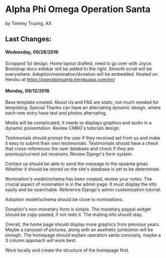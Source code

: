 # Alpha Phi Omega Operation Santa #
by Tommy Truong, AX

## Last Changes:

#### Wednesday, 09/28/2016
Scrapped 1st design. Home layout drafted, need to go over with Joyce.
Bootstrap docs sidebar will be added to the right.
Smooth scroll will be everywhere.
Adoption/nomination/donation will be embedded.
Hosted on Heroku at https://operationsanta.herokuapp.com/en/

#### Monday, 09/12/2016
Base template created. About Us and FAQ are static, not much needed for templating.
Special Thanks can have an alternating dynamic design, where each new entry have
text and photos alternating.

Media will be complicated, it needs to displays graphics and audio in a dynamic presentation. Review CMRG's tutorials design.

Testimonials should prompt the user if they received aid from us and make it easy
to submit their own testimonials. Testimonials should have a check that cross-references
the user database and check if they are previous/current aid receivers. Review
Django's form system.

Contact us should be able to send the message to the opsanta gmail. Whether it should
be stored on the site's database is yet to be determined.

Nomination's model/schema has been created, review your notes. The crucial aspect
of nomination is in the admin page. It must display the info easily and be searchable.
Reference Django's admin customization tutorial.

Adoption model/schema should be close to nominations.

Donation's non-monetary form is simple. The monetary paypal widget should be copy-pasted,
if not redo it. The mailing info should stay.

Overall, the home page should display more graphics from previous years. Maybe a
carousel of pictures, along with an aesthetic jumbotron will be enough. The homepage
should explain operation santa concisely, maybe a 3 column approach will work best.

Work locally and create the structure of the homepage first.
